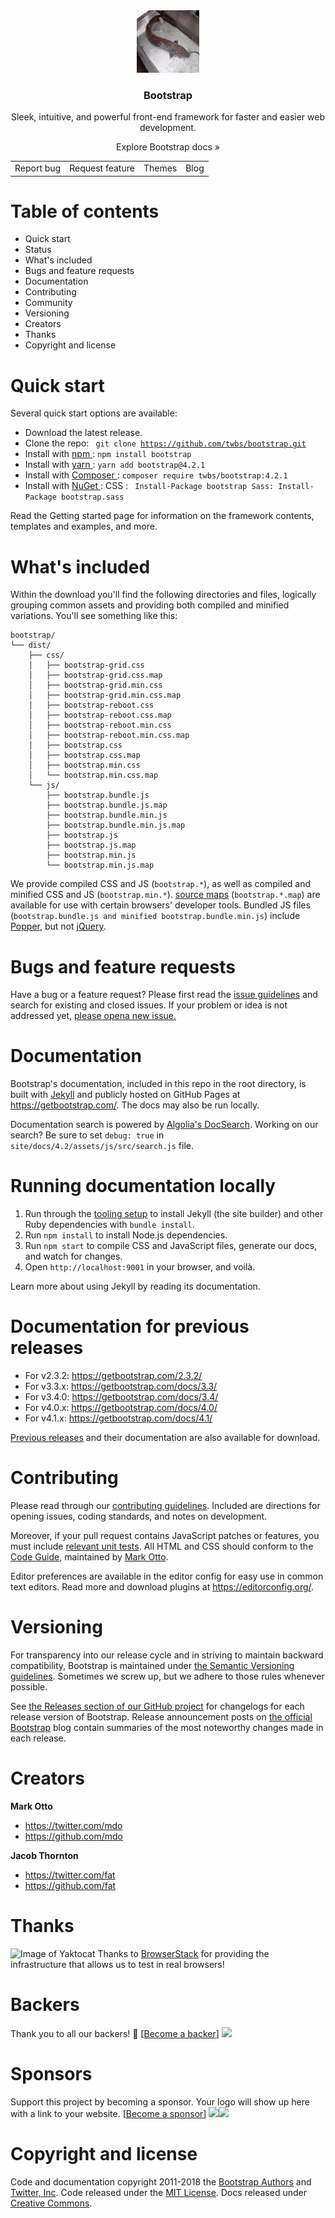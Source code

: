 <center >
    <img src=./images/luon.jpg width=100px height=100px>
    <h3>Bootstrap</h3>
    <p>Sleek, intuitive, and powerful front-end framework for faster and easier web development.</p>
    <a>Explore Bootstrap docs » </a>
    <table border=0>
        <tr> 
           <td> <a >Report bug</a></td>
           <td> <a >Request feature </a></td>
            <td><a >Themes</a></td>
            <td><a >Blog</a></td>
        </tr>
    </table>
</center>

# Table of contents
* <a>Quick start</a>
* <a>Status</a>
* <a>What's included</a>
* <a>Bugs and feature requests</a>
* <a>Documentation</a>
* <a>Contributing</a>
* <a>Community</a>
* <a>Versioning</a>
* <a>Creators</a>
* <a>Thanks</a>
* <a>Copyright and license</a>
# Quick start
Several quick start options are available:
* <a>Download the latest release.</a>
* Clone the repo: <code> git clone https://github.com/twbs/bootstrap.git </code>
* Install with [npm ](https://www.npmjs.com/): ` npm install bootstrap `
* Install with [yarn ](https://yarnpkg.com/): ` yarn add bootstrap@4.2.1 `
* Install with [Composer ](https://getcomposer.org/): ` composer require twbs/bootstrap:4.2.1 `
* Install with [NuGet ](https://www.nuget.org/): CSS : ` Install-Package bootstrap Sass: Install-Package bootstrap.sass`
<p>Read the Getting started page for information on the framework contents, templates and examples, and more.</p>

# What's included
Within the download you'll find the following directories and files, logically grouping common assets and providing both compiled and minified variations. You'll see something like this:
```
bootstrap/
└── dist/
    ├── css/
    │   ├── bootstrap-grid.css
    │   ├── bootstrap-grid.css.map
    │   ├── bootstrap-grid.min.css
    │   ├── bootstrap-grid.min.css.map
    │   ├── bootstrap-reboot.css
    │   ├── bootstrap-reboot.css.map
    │   ├── bootstrap-reboot.min.css
    │   ├── bootstrap-reboot.min.css.map
    │   ├── bootstrap.css
    │   ├── bootstrap.css.map
    │   ├── bootstrap.min.css
    │   └── bootstrap.min.css.map
    └── js/
        ├── bootstrap.bundle.js
        ├── bootstrap.bundle.js.map
        ├── bootstrap.bundle.min.js
        ├── bootstrap.bundle.min.js.map
        ├── bootstrap.js
        ├── bootstrap.js.map
        ├── bootstrap.min.js
        └── bootstrap.min.js.map
```
We provide compiled CSS and JS (`bootstrap.*`), as well as compiled and minified CSS and JS (`bootstrap.min.*`). [source maps](https://developers.google.com/web/tools/chrome-devtools/javascript/source-maps) (`bootstrap.*.map`) are available for use with certain browsers' developer tools. Bundled JS files (`bootstrap.bundle.js and minified bootstrap.bundle.min.js`) include [Popper](https://popper.js.org/), but not [jQuery](https://jquery.com/).

# Bugs and feature requests
Have a bug or a feature request? Please first read the [issue guidelines](https://github.com/twbs/bootstrap/blob/master/CONTRIBUTING.md#using-the-issue-tracker) and search for existing and closed issues. If your problem or idea is not addressed yet, [please opena new issue.](https://github.com/twbs/bootstrap/issues/new)

# Documentation
Bootstrap's documentation, included in this repo in the root directory, is built with [Jekyll](https://jekyllrb.com/) and publicly hosted on GitHub Pages at https://getbootstrap.com/. The docs may also be run locally.

Documentation search is powered by [Algolia's DocSearch](https://community.algolia.com/docsearch/). Working on our search? Be sure to set `debug: true` in `site/docs/4.2/assets/js/src/search.js` file.

# Running documentation locally
1. Run through the [tooling setup](https://getbootstrap.com/docs/4.2/getting-started/build-tools/#tooling-setup) to install Jekyll (the site builder) and other Ruby dependencies with `bundle install`.
2. Run `npm install` to install Node.js dependencies.
3. Run `npm start` to compile CSS and JavaScript files, generate our docs, and watch for changes.
4. Open `http://localhost:9001` in your browser, and voilà.

Learn more about using Jekyll by reading its documentation.

# Documentation for previous releases
* For v2.3.2: https://getbootstrap.com/2.3.2/
* For v3.3.x: https://getbootstrap.com/docs/3.3/
* For v3.4.0: https://getbootstrap.com/docs/3.4/
* For v4.0.x: https://getbootstrap.com/docs/4.0/
* For v4.1.x: https://getbootstrap.com/docs/4.1/

[Previous releases](https://github.com/twbs/bootstrap/releases) and their documentation are also available for download.

# Contributing
Please read through our [contributing guidelines](https://github.com/twbs/bootstrap/blob/master/CONTRIBUTING.md). Included are directions for opening issues, coding standards, and notes on development.

Moreover, if your pull request contains JavaScript patches or features, you must include [relevant unit tests](https://github.com/twbs/bootstrap/tree/master/js/tests). All HTML and CSS should conform to the [Code Guide](https://github.com/mdo/code-guide), maintained by [Mark Otto](https://github.com/mdo).

Editor preferences are available in the editor config for easy use in common text editors. Read more and download plugins at https://editorconfig.org/.

# Versioning

For transparency into our release cycle and in striving to maintain backward compatibility, Bootstrap is maintained under [the Semantic Versioning guidelines](https://semver.org/). Sometimes we screw up, but we adhere to those rules whenever possible.

See [the Releases section of our GitHub project](https://github.com/twbs/bootstrap/releases) for changelogs for each release version of Bootstrap. Release announcement posts on [the official Bootstrap](https://blog.getbootstrap.com/) blog contain summaries of the most noteworthy changes made in each release.

# Creators
**Mark Otto**

   * https://twitter.com/mdo
   * https://github.com/mdo

**Jacob Thornton**

  * https://twitter.com/fat
  *  https://github.com/fat

# Thanks
![Image of Yaktocat](https://camo.githubusercontent.com/60f9eba6b13f38bad02ef92c3665696845dbe501/68747470733a2f2f6c6976652e62726f77736572737461636b2e636f6d2f696d616765732f6f70656e736f757263652f62726f77736572737461636b2d6c6f676f2e737667)
Thanks to [BrowserStack](https://www.browserstack.com/) for providing the infrastructure that allows us to test in real browsers!

# Backers
Thank you to all our backers! 🙏 [[Become a backer](https://opencollective.com/bootstrap#backer)]
![](https://camo.githubusercontent.com/e6b3f13174c6a220d7a7bab7640520d118a3728a/68747470733a2f2f6f70656e636f6c6c6563746976652e636f6d2f626f6f7473747261702f6261636b6572732e7376673f77696474683d383930)

# Sponsors
Support this project by becoming a sponsor. Your logo will show up here with a link to your website. [[Become a sponsor](https://opencollective.com/bootstrap#sponsor)]
![](https://camo.githubusercontent.com/da316bb98e432449140eadfcb06fd383454ef8a6/68747470733a2f2f6f70656e636f6c6c6563746976652e636f6d2f626f6f7473747261702f73706f6e736f722f302f6176617461722e737667)![](https://camo.githubusercontent.com/541dc497f4363598d38e7f35fdcd8d4e1ea59fe7/68747470733a2f2f6f70656e636f6c6c6563746976652e636f6d2f626f6f7473747261702f73706f6e736f722f312f6176617461722e737667)

# Copyright and license
Code and documentation copyright 2011-2018 the [Bootstrap Authors](https://github.com/twbs/bootstrap/graphs/contributors) and [Twitter, Inc](https://twitter.com/). Code released under the [MIT License](https://github.com/twbs/bootstrap/blob/master/LICENSE). Docs released under [Creative Commons](https://github.com/twbs/bootstrap/blob/master/docs/LICENSE).

